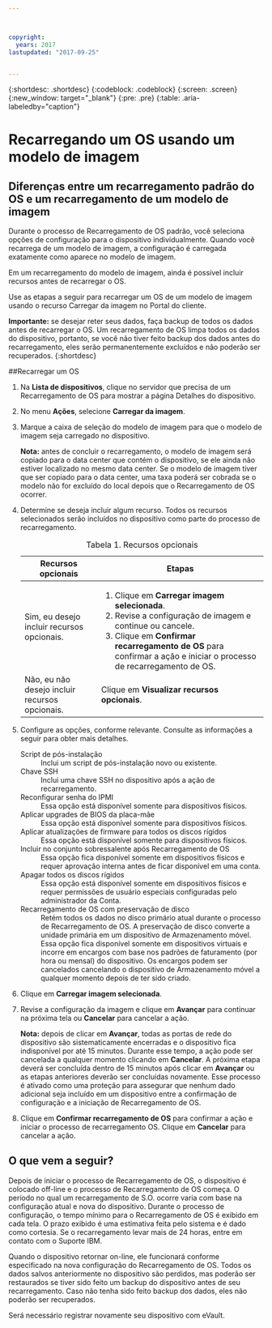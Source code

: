 ```yaml
---



copyright:
  years: 2017
lastupdated: "2017-09-25"


---
```


{:shortdesc: .shortdesc}
{:codeblock: .codeblock}
{:screen: .screen}
{:new_window: target="_blank"}
{:pre: .pre}
{:table: .aria-labeledby="caption"}

# Recarregando um OS usando um modelo de imagem

## Diferenças entre um recarregamento padrão do OS e um recarregamento de um modelo de imagem
Durante o processo de Recarregamento de OS padrão, você seleciona opções de configuração para o dispositivo individualmente. Quando você recarrega de um modelo de imagem, a configuração é carregada exatamente como aparece no modelo de imagem. 

Em um recarregamento do modelo de imagem, ainda é possível incluir recursos antes de recarregar o OS.

Use as etapas a seguir para recarregar um OS de um modelo de imagem usando o recurso Carregar da imagem no Portal do cliente.

**Importante:** se desejar reter seus dados, faça backup de todos os dados antes de recarregar o OS. Um recarregamento de OS limpa todos os dados do dispositivo, portanto, se você não tiver feito backup dos dados antes do recarregamento, eles serão permanentemente excluídos e não poderão ser recuperados.
{:shortdesc}

##Recarregar um OS
1. Na **Lista de dispositivos**, clique no servidor que precisa de um Recarregamento de OS para mostrar a página Detalhes do dispositivo.
2. No menu **Ações**, selecione **Carregar da imagem**.
3. Marque a caixa de seleção do modelo de imagem para que o modelo de imagem seja carregado no dispositivo.

   **Nota:** antes de concluir o recarregamento, o modelo de imagem será copiado para o data center que contém o dispositivo, se ele ainda não estiver localizado no mesmo data center. Se o modelo de imagem tiver que ser copiado para o data center, uma taxa poderá ser cobrada se o modelo não for excluído do local depois que o Recarregamento de OS ocorrer.
  
4. Determine se deseja incluir algum recurso. Todos os recursos selecionados serão incluídos no dispositivo como parte do processo de recarregamento.
   
   <table>
   <CAPTION>Tabela 1. Recursos opcionais</CAPTION>
   <THEAD>
   <TR>
   <th>Recursos opcionais</th>
   <th>Etapas</th>
   </TR>
   </THEAD>
   <TBODY>
   <tr>
   </tr>
   <tr>
   <td>Sim, eu desejo incluir recursos opcionais.</td>
   <td>
   <ol>
   <li>Clique em <b>Carregar imagem selecionada</b>.</li>
   <li>Revise a configuração de imagem e continue ou cancele.</li>
   <li>Clique em <b>Confirmar recarregamento de OS</b> para confirmar a ação e iniciar o processo de recarregamento de OS.</li>
   </ol>
   </td>
   </tr>
   <tr>
   <td>Não, eu não desejo incluir recursos opcionais.</td>
   <td>Clique em <b>Visualizar recursos opcionais</b>.</td>
   </tr>
   </TBODY>
   </table>

5. Configure as opções, conforme relevante. Consulte as informações a seguir para obter mais detalhes.
   
   <dl>
   <dt>Script de pós-instalação</dt>
   <dd>Inclui um script de pós-instalação novo ou existente.</dd>
   <dt>Chave SSH</dt>
   <dd>Inclui uma chave SSH no dispositivo após a ação de recarregamento. </dd>
   <dt>Reconfigurar senha do IPMI</dt>
   <dd> Essa opção está disponível somente para dispositivos físicos. </dd>
   <dt>Aplicar upgrades de BIOS da placa-mãe</dt>
   <dd>Essa opção está disponível somente para dispositivos físicos. </dd>
   <dt>Aplicar atualizações de firmware para todos os discos rígidos</dt>
   <dd>Essa opção está disponível somente para dispositivos físicos.</dd>
   <dt>Incluir no conjunto sobressalente após Recarregamento de OS</dt>
   <dd>Essa opção fica disponível somente em dispositivos físicos e requer aprovação interna antes de ficar disponível em uma conta.</dd>
   <dt>Apagar todos os discos rígidos</dt>
   <dd> Essa opção está disponível somente em dispositivos físicos e requer permissões de usuário especiais configuradas pelo administrador da Conta.</dd>
   <dt>Recarregamento de OS com preservação de disco</dt>
   <dd>Retém todos os dados no disco primário atual durante o processo de Recarregamento de OS. A preservação de disco converte a unidade primária em um dispositivo de Armazenamento móvel. Essa opção fica disponível somente em dispositivos virtuais e incorre em encargos com base nos padrões de faturamento (por hora ou mensal) do dispositivo. Os encargos podem ser cancelados cancelando o dispositivo de Armazenamento móvel a qualquer momento depois de ter sido criado.</dd>
   </dl>

6. Clique em **Carregar imagem selecionada**.

7. Revise a configuração da imagem e clique em **Avançar** para continuar na próxima tela ou **Cancelar** para cancelar a ação.

   **Nota:** depois de clicar em **Avançar**, todas as portas de rede do dispositivo são sistematicamente encerradas e o dispositivo fica indisponível por até 15 minutos. Durante esse tempo, a ação pode ser cancelada a qualquer momento clicando em **Cancelar**. A próxima etapa deverá ser concluída dentro de 15 minutos após clicar em **Avançar** ou as etapas anteriores deverão ser concluídas novamente. Esse processo é ativado como uma proteção para assegurar que nenhum dado adicional seja incluído em um dispositivo entre a confirmação de configuração e a iniciação de Recarregamento de OS.

8. Clique em **Confirmar recarregamento de OS** para confirmar a ação e iniciar o processo de recarregamento OS. Clique em **Cancelar** para cancelar a ação.


## O que vem a seguir?
Depois de iniciar o processo de Recarregamento de OS, o dispositivo é colocado off-line e o processo de Recarregamento de OS começa.
O período no qual um recarregamento de S.O. ocorre varia com base na configuração atual e nova do dispositivo.
Durante o processo de configuração, o tempo mínimo para o Recarregamento de OS é exibido em cada tela.
O prazo exibido é uma estimativa feita pelo sistema e é dado como cortesia. Se o recarregamento levar mais de 24 horas, entre em contato com o Suporte IBM.

Quando o dispositivo retornar on-line, ele funcionará conforme especificado na nova configuração do Recarregamento de OS. Todos os dados salvos anteriormente no dispositivo são perdidos, mas poderão ser restaurados se tiver sido feito um backup do dispositivo antes de seu recarregamento. Caso não tenha sido feito backup dos dados, eles não poderão ser recuperados. 

Será necessário registrar novamente seu dispositivo com eVault. <!--using the folliwng link: ![External link icon](../icons/launch-glyph.svg "External link icon")](https://knowledgelayer.softlayer.com/procedure/how-do-i-re-register-evault){: new_window}.-->
